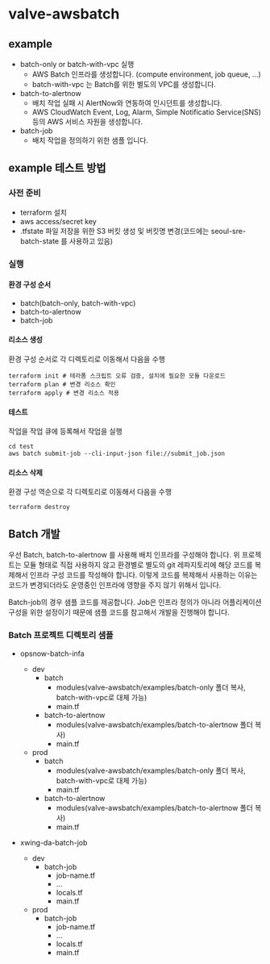 # valve-awsbatch

## example
* batch-only or batch-with-vpc 실행
  * AWS Batch 인프라를 생성합니다. (compute environment, job queue, ...)
  * batch-with-vpc 는 Batch를 위한 별도의 VPC를 생성합니다.
* batch-to-alertnow
  * 배치 작업 실패 시 AlertNow와 연동하여 인시던트를 생성합니다.
  * AWS CloudWatch Event, Log, Alarm, Simple Notificatio Service(SNS) 등의 AWS 서비스 자원을 생성합니다.
* batch-job
  * 배치 작업을 정의하기 위한 샘플 입니다.

## example 테스트 방법

### 사전 준비
* terraform 설치
* aws access/secret key
* .tfstate 파일 저장을 위한 S3 버킷 생성 및 버킷명 변경(코드에는 seoul-sre-batch-state 를 사용하고 있음)

### 실행
#### 환경 구성 순서
* batch(batch-only, batch-with-vpc)
* batch-to-alertnow
* batch-job

#### 리소스 생성
환경 구성 순서로 각 디렉토리로 이동해서 다음을 수행
```
terraform init # 테라폼 스크립트 오류 검증, 설치에 필요한 모듈 다운로드
terraform plan # 변경 리소스 확인
terraform apply # 변경 리소스 적용
```

#### 테스트
작업을 작업 큐에 등록해서 작업을 실행
```
cd test
aws batch submit-job --cli-input-json file://submit_job.json
```

#### 리소스 삭제
환경 구성 역순으로 각 디렉토리로 이동해서 다음을 수행
```
terraform destroy
```

## Batch 개발
우선 Batch, batch-to-alertnow 를 사용해 배치 인프라를 구성해야 합니다.
위 프로젝트는 모듈 형태로 직접 사용하지 않고 환경별로 별도의 git 레파지토리에 해당 코드를 복제해서 인프라 구성 코드를 작성해야 합니다. 이렇게 코드를 복제해서 사용하는 이유는 코드가 변경되더라도 운영중인 인프라에 영향을 주지 않기 위해서 입니다.

Batch-job의 경우 샘플 코드를 제공합니다. Job은 인프라 정의가 아니라 어플리케이션 구성을 위한 설정이기 때문에 샘플 코드를 참고해서 개발을 진행해야 합니다.

### Batch 프로젝트 디렉토리 샘플

* opsnow-batch-infa
  * dev
    * batch
      * modules(valve-awsbatch/examples/batch-only 폴더 복사, batch-with-vpc로 대체 가능)
      * main.tf
    * batch-to-alertnow
      * modules(valve-awsbatch/examples/batch-to-alertnow 폴더 복사)
      * main.tf
  * prod
    * batch
      * modules(valve-awsbatch/examples/batch-only 폴더 복사, batch-with-vpc로 대체 가능)
      * main.tf
    * batch-to-alertnow
      * modules(valve-awsbatch/examples/batch-to-alertnow 폴더 복사)
      * main.tf

* xwing-da-batch-job
  * dev
    * batch-job
      * job-name.tf
      * ...
      * locals.tf 
      * main.tf
  * prod
    * batch-job
      * job-name.tf
      * ...
      * locals.tf 
      * main.tf
